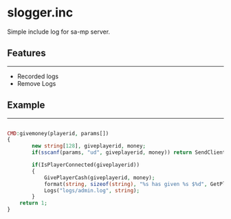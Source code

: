 # slogger.inc
Simple include log for sa-mp server.
## Features
---------------------------------
* Recorded logs
* Remove Logs
## Example
---------------------------------
```php

CMD:givemoney(playerid, params[])
{
		new string[128], giveplayerid, money;
		if(sscanf(params, "ud", giveplayerid, money)) return SendClientMessage(playerid, -1, " /givemoney [playerid] [money]");

		if(IsPlayerConnected(giveplayerid))
		{
			GivePlayerCash(giveplayerid, money);
			format(string, sizeof(string), "%s has given %s $%d", GetPlayerName(playerid), GetPlayerName(giveplayerid),money);
			Logs("logs/admin.log", string);
		}
    return 1;
}
```
